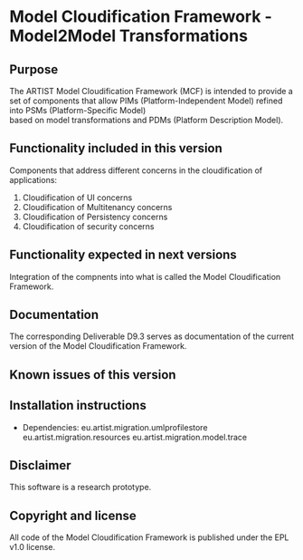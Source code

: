 Model Cloudification Framework - Model2Model Transformations
============================================================

Purpose
-------

The ARTIST Model Cloudification Framework (MCF) is intended to provide a set of components
that allow PIMs (Platform-Independent Model) refined into PSMs (Platform-Specific Model)\
based on model transformations and PDMs (Platform Description Model).

Functionality included in this version
--------------------------------------

Components that address different concerns in the cloudification of applications:

1) Cloudification of UI concerns
2) Cloudification of Multitenancy concerns
3) Cloudification of Persistency concerns
4) Cloudification of security concerns

Functionality expected in next versions
---------------------------------------

Integration of the compnents into what is called the Model Cloudification Framework.

Documentation
-------------

The corresponding Deliverable D9.3 serves as documentation of the current version of
the Model Cloudification Framework.

Known issues of this version
----------------------------

Installation instructions
-------------------------   
  
- Dependencies:
	eu.artist.migration.umlprofilestore
	eu.artist.migration.resources
	eu.artist.migration.model.trace
	
Disclaimer
----------

This software is a research prototype.

Copyright and license
---------------------

All code of the Model Cloudification Framework is published under the EPL v1.0 license.
